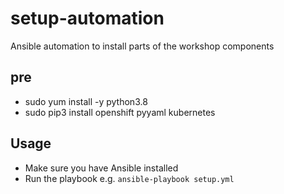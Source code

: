 # setup-automation

Ansible automation to install parts of the workshop components

## pre

- sudo yum install -y python3.8
- sudo pip3 install openshift pyyaml kubernetes


## Usage

- Make sure you have Ansible installed
- Run the playbook e.g. `ansible-playbook setup.yml`
